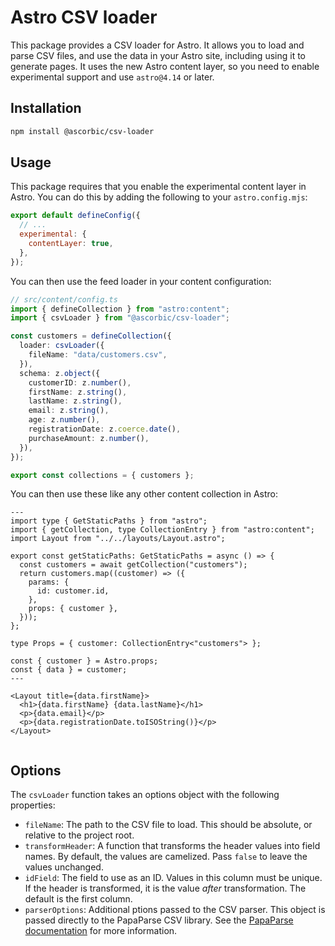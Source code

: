 # Astro CSV loader

This package provides a CSV loader for Astro. It allows you to load and parse CSV files, and use the data in your Astro site, including using it to generate pages. It uses the new Astro content layer, so you need to enable experimental support and use `astro@4.14` or later.

## Installation

```sh
npm install @ascorbic/csv-loader
```

## Usage

This package requires that you enable the experimental content layer in Astro. You can do this by adding the following to your `astro.config.mjs`:

```javascript
export default defineConfig({
  // ...
  experimental: {
    contentLayer: true,
  },
});
```

You can then use the feed loader in your content configuration:

```typescript
// src/content/config.ts
import { defineCollection } from "astro:content";
import { csvLoader } from "@ascorbic/csv-loader";

const customers = defineCollection({
  loader: csvLoader({
    fileName: "data/customers.csv",
  }),
  schema: z.object({
    customerID: z.number(),
    firstName: z.string(),
    lastName: z.string(),
    email: z.string(),
    age: z.number(),
    registrationDate: z.coerce.date(),
    purchaseAmount: z.number(),
  }),
});

export const collections = { customers };
```

You can then use these like any other content collection in Astro:

```astro
---
import type { GetStaticPaths } from "astro";
import { getCollection, type CollectionEntry } from "astro:content";
import Layout from "../../layouts/Layout.astro";

export const getStaticPaths: GetStaticPaths = async () => {
  const customers = await getCollection("customers");
  return customers.map((customer) => ({
    params: {
      id: customer.id,
    },
    props: { customer },
  }));
};

type Props = { customer: CollectionEntry<"customers"> };

const { customer } = Astro.props;
const { data } = customer;
---

<Layout title={data.firstName}>
  <h1>{data.firstName} {data.lastName}</h1>
  <p>{data.email}</p>
  <p>{data.registrationDate.toISOString()}</p>
</Layout>


```

## Options

The `csvLoader` function takes an options object with the following properties:

- `fileName`: The path to the CSV file to load. This should be absolute, or relative to the project root.
- `transformHeader`: A function that transforms the header values into field names. By default, the values are camelized. Pass `false` to leave the values unchanged.
- `idField`: The field to use as an ID. Values in this column must be unique. If the header is transformed, it is the value _after_ transformation. The default is the first column.
- `parserOptions`: Additional ptions passed to the CSV parser. This object is passed directly to the PapaParse CSV library. See the [PapaParse documentation](https://www.papaparse.com/docs#config) for more information.
